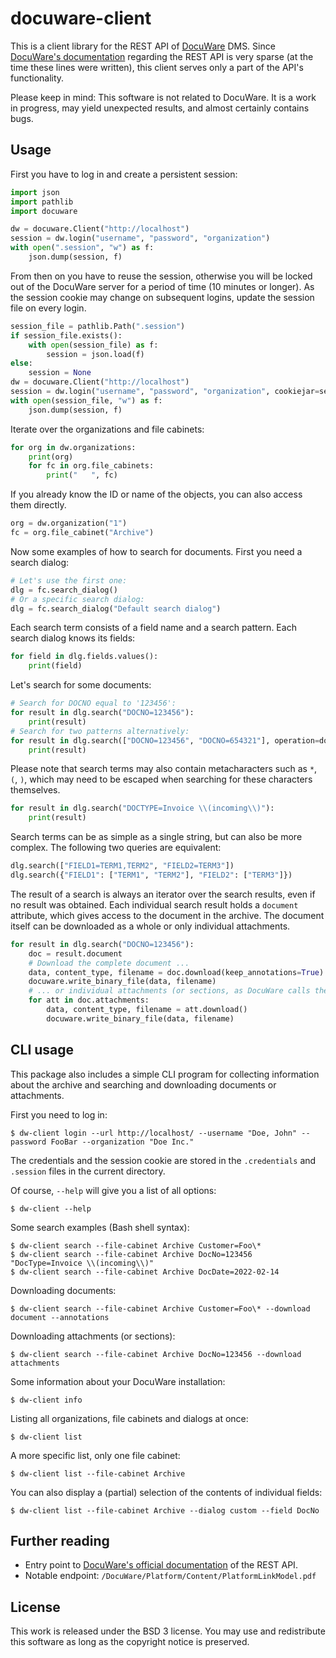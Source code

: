 # docuware-client

This is a client library for the REST API of [DocuWare][1] DMS. Since [DocuWare's documentation][2] regarding the REST
API is very sparse (at the time these lines were written), this client serves only a part of the API's functionality.

Please keep in mind: This software is not related to DocuWare. It is a work in progress, may yield unexpected results,
and almost certainly contains bugs.


## Usage

First you have to log in and create a persistent session:

```python
import json
import pathlib
import docuware

dw = docuware.Client("http://localhost")
session = dw.login("username", "password", "organization")
with open(".session", "w") as f:
    json.dump(session, f)
```

From then on you have to reuse the session, otherwise you will be locked out of the DocuWare server for a period of
time (10 minutes or longer). As the session cookie may change on subsequent logins, update the session file on every
login.

```python
session_file = pathlib.Path(".session")
if session_file.exists():
    with open(session_file) as f:
        session = json.load(f)
else:
    session = None
dw = docuware.Client("http://localhost")
session = dw.login("username", "password", "organization", cookiejar=session)
with open(session_file, "w") as f:
    json.dump(session, f)
```

Iterate over the organizations and file cabinets:

```python
for org in dw.organizations:
    print(org)
    for fc in org.file_cabinets:
        print("   ", fc)
```

If you already know the ID or name of the objects, you can also access them directly.

```python
org = dw.organization("1")
fc = org.file_cabinet("Archive")
```

Now some examples of how to search for documents. First you need a search dialog:

```python
# Let's use the first one:
dlg = fc.search_dialog()
# Or a specific search dialog:
dlg = fc.search_dialog("Default search dialog")
```

Each search term consists of a field name and a search pattern. Each search dialog
knows its fields:

```python
for field in dlg.fields.values():
    print(field)
```

Let's search for some documents:

```python
# Search for DOCNO equal to '123456':
for result in dlg.search("DOCNO=123456"):
    print(result)
# Search for two patterns alternatively:
for result in dlg.search(["DOCNO=123456", "DOCNO=654321"], operation=docuware.OR):
    print(result)
```

Please note that search terms may also contain metacharacters such as `*`, `(`, `)`, which may need to be escaped when
searching for these characters themselves.

```python
for result in dlg.search("DOCTYPE=Invoice \\(incoming\\)"):
    print(result)
```

Search terms can be as simple as a single string, but can also be more complex. The following two queries
are equivalent:

```python
dlg.search(["FIELD1=TERM1,TERM2", "FIELD2=TERM3"])
dlg.search({"FIELD1": ["TERM1", "TERM2"], "FIELD2": ["TERM3"]})
```

The result of a search is always an iterator over the search results, even if no result was obtained.
Each individual search result holds a `document` attribute, which gives access to the document in the archive.
The document itself can be downloaded as a whole or only individual attachments.

```python
for result in dlg.search("DOCNO=123456"):
    doc = result.document
    # Download the complete document ...
    data, content_type, filename = doc.download(keep_annotations=True)
    docuware.write_binary_file(data, filename)
    # ... or individual attachments (or sections, as DocuWare calls them)
    for att in doc.attachments:
        data, content_type, filename = att.download()
        docuware.write_binary_file(data, filename)
```


## CLI usage

This package also includes a simple CLI program for collecting information about the archive and searching and
downloading documents or attachments.

First you need to log in:

```console
$ dw-client login --url http://localhost/ --username "Doe, John" --password FooBar --organization "Doe Inc."
```

The credentials and the session cookie are stored in the `.credentials` and `.session` files in the current directory.

Of course, `--help` will give you a list of all options:

```console
$ dw-client --help
```

Some search examples (Bash shell syntax):

```console
$ dw-client search --file-cabinet Archive Customer=Foo\*
$ dw-client search --file-cabinet Archive DocNo=123456 "DocType=Invoice \\(incoming\\)"
$ dw-client search --file-cabinet Archive DocDate=2022-02-14
```

Downloading documents:

```console
$ dw-client search --file-cabinet Archive Customer=Foo\* --download document --annotations
```

Downloading attachments (or sections):

```console
$ dw-client search --file-cabinet Archive DocNo=123456 --download attachments
```

Some information about your DocuWare installation:

```console
$ dw-client info
```

Listing all organizations, file cabinets and dialogs at once:

```console
$ dw-client list
```

A more specific list, only one file cabinet:

```console
$ dw-client list --file-cabinet Archive
```

You can also display a (partial) selection of the contents of individual fields:

```console
$ dw-client list --file-cabinet Archive --dialog custom --field DocNo
```


## Further reading

* Entry point to [DocuWare's official documentation][2] of the REST API.
* Notable endpoint: `/DocuWare/Platform/Content/PlatformLinkModel.pdf`


## License

This work is released under the BSD 3 license. You may use and redistribute this software as long as the copyright
notice is preserved.


[1]: https://docuware.com/
[2]: https://developer.docuware.com/rest/index.html

